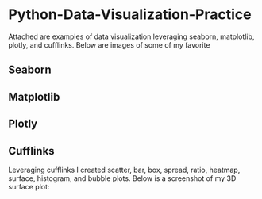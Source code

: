 # Python-Data-Visualization-Practice

Attached are examples of data visualization leveraging seaborn, matplotlib, plotly, and cufflinks. Below are images of some of my favorite

## Seaborn

## Matplotlib

## Plotly

## Cufflinks 
Leveraging cufflinks I created scatter, bar, box, spread, ratio, heatmap, surface, histogram, and bubble plots. Below is a screenshot of my 3D surface plot:

